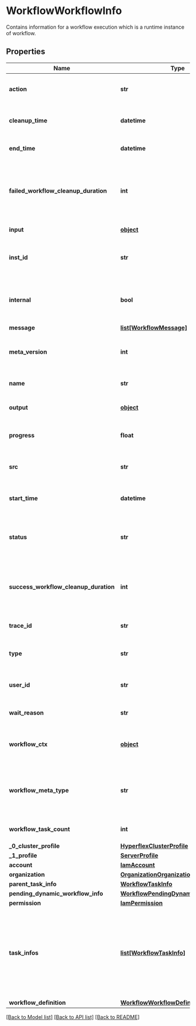# WorkflowWorkflowInfo

Contains information for a workflow execution which is a runtime instance of workflow. 
## Properties
Name | Type | Description | Notes
------------ | ------------- | ------------- | -------------
**action** | **str** | The action of the workflow such as start, cancel, retry, pause.   | [optional] [default to 'Start']
**cleanup_time** | **datetime** | The time when the workflow info will be removed from database.   | [optional] [readonly] 
**end_time** | **datetime** | The time when the workflow reached a final state.   | [optional] [readonly] 
**failed_workflow_cleanup_duration** | **int** | The duration in hours after which the workflow info for failed, terminated or timed out workflow will be removed from database.   | [optional] 
**input** | [**object**](.md) | All the given inputs for the workflow.   | [optional] 
**inst_id** | **str** | A workflow instance Id which is the unique identified for the workflow execution.   | [optional] [readonly] 
**internal** | **bool** | Denotes if this workflow is internal and should be hidden from user view of running workflows.   | [optional] 
**message** | [**list[WorkflowMessage]**](WorkflowMessage.md) |  | [optional] 
**meta_version** | **int** | Version of the workflow metadata for which this workflow execution was started.   | [optional] 
**name** | **str** | A name of the workflow execution instance.   | [optional] 
**output** | [**object**](.md) | All the generated outputs for the workflow.   | [optional] [readonly] 
**progress** | **float** | This field indicates percentage of workflow task execution.    | [optional] [readonly] 
**src** | **str** | The source microservice name which is the owner for this workflow.   | [optional] [readonly] 
**start_time** | **datetime** | The time when the workflow was started for execution.   | [optional] [readonly] 
**status** | **str** | A status of the workflow (RUNNING, WAITING, COMPLETED, TIME_OUT, FAILED).   | [optional] [readonly] 
**success_workflow_cleanup_duration** | **int** | The duration in hours after which the workflow info for successful workflow will be removed from database.   | [optional] 
**trace_id** | **str** | The trace id to keep track of workflow execution.   | [optional] [readonly] 
**type** | **str** | A type of the workflow (serverconfig, ansible_monitoring).   | [optional] [readonly] 
**user_id** | **str** | The user identifier which indicates the user that started this workflow.   | [optional] [readonly] 
**wait_reason** | **str** | Denotes the reason workflow is in waiting status.   | [optional] [default to 'None']
**workflow_ctx** | [**object**](.md) | The workflow context which contains initiator and target information.    | [optional] 
**workflow_meta_type** | **str** | The type of workflow meta. Derived from the workflow meta that is used to launch this workflow instance.   | [optional] [default to 'SystemDefined']
**workflow_task_count** | **int** | Total number of workflow tasks in this workflow.    | [optional] [readonly] 
**_0_cluster_profile** | [**HyperflexClusterProfile**](.md) |  | [optional] 
**_1_profile** | [**ServerProfile**](.md) |  | [optional] 
**account** | [**IamAccount**](.md) |  | [optional] 
**organization** | [**OrganizationOrganization**](.md) |  | [optional] 
**parent_task_info** | [**WorkflowTaskInfo**](.md) |  | [optional] 
**pending_dynamic_workflow_info** | [**WorkflowPendingDynamicWorkflowInfo**](.md) |  | [optional] 
**permission** | [**IamPermission**](.md) |  | [optional] 
**task_infos** | [**list[WorkflowTaskInfo]**](WorkflowTaskInfo.md) | A reference to a workflowTaskInfo resource. When the $expand query parameter is specified, the referenced resource is returned inline. List of task instances that ran as part of this workflow execution.  | [optional] [readonly] 
**workflow_definition** | [**WorkflowWorkflowDefinition**](.md) |  | [optional] 

[[Back to Model list]](../README.md#documentation-for-models) [[Back to API list]](../README.md#documentation-for-api-endpoints) [[Back to README]](../README.md)


